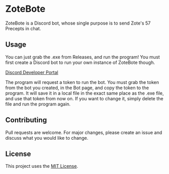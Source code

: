 # ZoteBote

ZoteBote is a Discord bot, whose single purpose is to send Zote's 57 Precepts in chat.

## Usage

You can just grab the .exe from Releases, and run the program! You must first create a Discord bot to run your own instance of ZoteBote though.

[Discord Developer Portal](https://discord.com/developers/applications)

The program will request a token to run the bot. You must grab the token from the bot you created, in the Bot page, and copy the token to the program. It will save it in a local file in the exact same place as the .exe file, and use that token from now on. If you want to change it, simply delete the file and run the program again.

## Contributing

Pull requests are welcome. For major changes, please create an issue and discuss what you would like to change.

## License

This project uses the [MIT License](https://choosealicense.com/licenses/mit/).